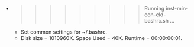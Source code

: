* >>>>>>>>> Running inst-min-con-cld-bashrc.sh ...
  * Set common settings for ~/.bashrc.
  * Disk size = 1010960K. Space Used = 40K. Runtime = 00:00:00:01.
